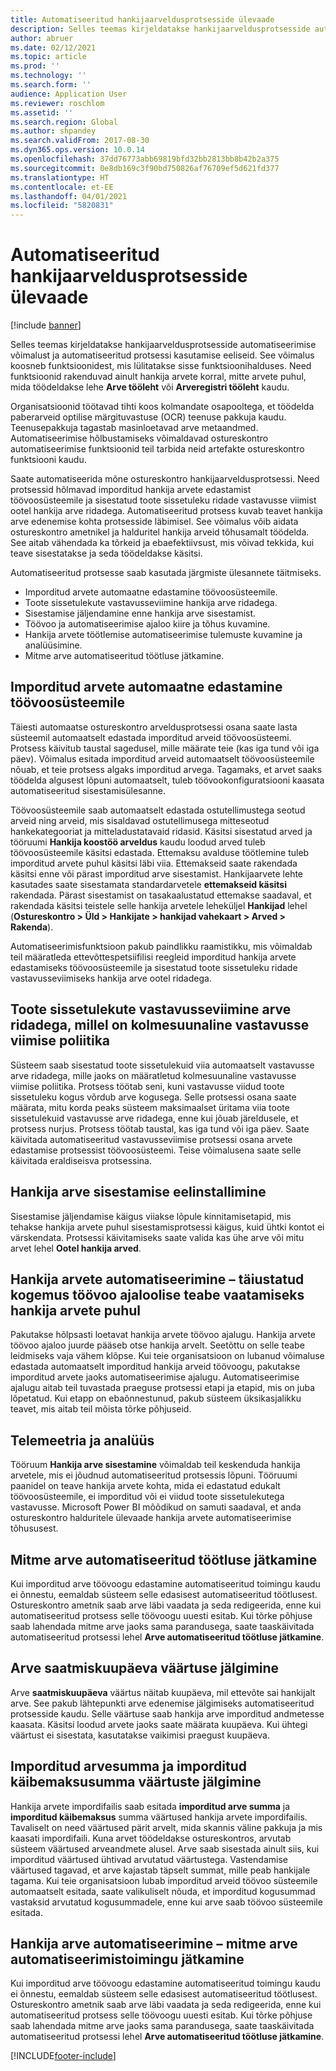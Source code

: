 ```yaml
---
title: Automatiseeritud hankijaarveldusprotsesside ülevaade
description: Selles teemas kirjeldatakse hankijaarveldusprotsesside automatiseerimise võimalust ja automatiseeritud protsessi kasutamise eeliseid.
author: abruer
ms.date: 02/12/2021
ms.topic: article
ms.prod: ''
ms.technology: ''
ms.search.form: ''
audience: Application User
ms.reviewer: roschlom
ms.assetid: ''
ms.search.region: Global
ms.author: shpandey
ms.search.validFrom: 2017-08-30
ms.dyn365.ops.version: 10.0.14
ms.openlocfilehash: 37dd76773abb69819bfd32bb2813bb8b42b2a375
ms.sourcegitcommit: 0e8db169c3f90bd750826af76709ef5d621fd377
ms.translationtype: HT
ms.contentlocale: et-EE
ms.lasthandoff: 04/01/2021
ms.locfileid: "5820831"
---
```

# <a name="automated-vendor-invoicing-processes-overview"></a>Automatiseeritud hankijaarveldusprotsesside ülevaade

[!include [banner](../includes/banner.md)]

Selles teemas kirjeldatakse hankijaarveldusprotsesside automatiseerimise võimalust ja automatiseeritud protsessi kasutamise eeliseid. See võimalus koosneb funktsioonidest, mis lülitatakse sisse funktsioonihalduses. Need funktsioonid rakenduvad ainult hankija arvete korral, mitte arvete puhul, mida töödeldakse lehe **Arve tööleht** või **Arveregistri tööleht** kaudu.

Organisatsioonid töötavad tihti koos kolmandate osapooltega, et töödelda paberarveid optilise märgituvastuse (OCR) teenuse pakkuja kaudu. Teenusepakkuja tagastab masinloetavad arve metaandmed. Automatiseerimise hõlbustamiseks võimaldavad ostureskontro automatiseerimise funktsioonid teil tarbida neid artefakte ostureskontro funktsiooni kaudu.

Saate automatiseerida mõne ostureskontro hankijaarveldusprotsessi. Need protsessid hõlmavad imporditud hankija arvete edastamist töövoosüsteemile ja sisestatud toote sissetuleku ridade vastavusse viimist ootel hankija arve ridadega. Automatiseeritud protsess kuvab teavet hankija arve edenemise kohta protsesside läbimisel. See võimalus võib aidata ostureskontro ametnikel ja halduritel hankija arveid tõhusamalt töödelda. See aitab vähendada ka tõrkeid ja ebaefektiivsust, mis võivad tekkida, kui teave sisestatakse ja seda töödeldakse käsitsi.

Automatiseeritud protsesse saab kasutada järgmiste ülesannete täitmiseks.

- Imporditud arvete automaatne edastamine töövoosüsteemile.
- Toote sissetulekute vastavusseviimine hankija arve ridadega.
- Sisestamise jäljendamine enne hankija arve sisestamist.
- Töövoo ja automatiseerimise ajaloo kiire ja tõhus kuvamine.
- Hankija arvete töötlemise automatiseerimise tulemuste kuvamine ja analüüsimine.
- Mitme arve automatiseeritud töötluse jätkamine.

## <a name="submit-imported-vendor-invoices-to-the-workflow-system"></a>Imporditud arvete automaatne edastamine töövoosüsteemile

Täiesti automaatse ostureskontro arveldusprotsessi osana saate lasta süsteemil automaatselt edastada imporditud arveid töövoosüsteemi. Protsess käivitub taustal sagedusel, mille määrate teie (kas iga tund või iga päev). Võimalus esitada imporditud arveid automaatselt töövoosüsteemile nõuab, et teie protsess algaks imporditud arvega. Tagamaks, et arvet saaks töödelda algusest lõpuni automaatselt, tuleb töövookonfiguratsiooni kaasata automatiseeritud sisestamisülesanne.


Töövoosüsteemile saab automaatselt edastada ostutellimustega seotud arveid ning arveid, mis sisaldavad ostutellimusega mitteseotud hankekategooriat ja mitteladustatavaid ridasid. Käsitsi sisestatud arved ja tööruumi **Hankija koostöö arveldus** kaudu loodud arved tuleb töövoosüsteemile käsitsi edastada. Ettemaksu avalduse töötlemine tuleb imporditud arvete puhul käsitsi läbi viia. Ettemakseid saate rakendada käsitsi enne või pärast imporditud arve sisestamist. Hankijaarvete lehte kasutades saate sisestamata standardarvetele **ettemakseid käsitsi** rakendada. Pärast sisestamist on tasakaalustatud ettemakse saadaval, et rakendada käsitsi teistele selle hankija arvetele leheküljel **Hankijad** lehel (**Ostureskontro \> Üld \> Hankijate \> hankijad vahekaart \> Arved \> Rakenda**).

Automatiseerimisfunktsioon pakub paindlikku raamistikku, mis võimaldab teil määratleda ettevõttespetsiifilisi reegleid imporditud hankija arvete edastamiseks töövoosüsteemile ja sisestatud toote sissetuleku ridade vastavusseviimiseks hankija arve ootel ridadega.

## <a name="match-product-receipts-to-invoice-lines-that-have-a-three-way-matching-policy"></a>Toote sissetulekute vastavusseviimine arve ridadega, millel on kolmesuunaline vastavusse viimise poliitika

Süsteem saab sisestatud toote sissetulekuid viia automaatselt vastavusse arve ridadega, mille jaoks on määratletud kolmesuunaline vastavusse viimise poliitika. Protsess töötab seni, kuni vastavusse viidud toote sissetuleku kogus võrdub arve kogusega. Selle protsessi osana saate määrata, mitu korda peaks süsteem maksimaalset üritama viia toote sissetulekuid vastavusse arve ridadega, enne kui jõuab järeldusele, et protsess nurjus. Protsess töötab taustal, kas iga tund või iga päev. Saate käivitada automatiseeritud vastavusseviimise protsessi osana arvete edastamise protsessist töövoosüsteemi. Teise võimalusena saate selle käivitada eraldiseisva protsessina.

## <a name="pre-validate-vendor-invoice-posting"></a>Hankija arve sisestamise eelinstallimine

Sisestamise jäljendamise käigus viiakse lõpule kinnitamisetapid, mis tehakse hankija arvete puhul sisestamisprotsessi käigus, kuid ühtki kontot ei värskendata. Protsessi käivitamiseks saate valida kas ühe arve või mitu arvet lehel **Ootel hankija arved**.

## <a name="enhanced-experience-for-viewing-workflow-and-automation-historical-information-for-vendor-invoices"></a>Hankija arvete automatiseerimine – täiustatud kogemus töövoo ajaloolise teabe vaatamiseks hankija arvete puhul

Pakutakse hõlpsasti loetavat hankija arvete töövoo ajalugu. Hankija arvete töövoo ajaloo juurde pääseb otse hankija arvelt. Seetõttu on selle teabe leidmiseks vaja vähem klõpse. Kui teie organisatsioon on lubanud võimaluse edastada automaatselt imporditud hankija arveid töövoogu, pakutakse imporditud arvete jaoks automatiseerimise ajalugu. Automatiseerimise ajalugu aitab teil tuvastada praeguse protsessi etapi ja etapid, mis on juba lõpetatud. Kui etapp on ebaõnnestunud, pakub süsteem üksikasjalikku teavet, mis aitab teil mõista tõrke põhjuseid.

## <a name="analytics-and-metrics"></a>Telemeetria ja analüüs

Tööruum **Hankija arve sisestamine** võimaldab teil keskenduda hankija arvetele, mis ei jõudnud automatiseeritud protsessis lõpuni. Tööruumi paanidel on teave hankija arvete kohta, mida ei edastatud edukalt töövoosüsteemile, ei imporditud või ei viidud toote sissetulekutega vastavusse. Microsoft Power BI mõõdikud on samuti saadaval, et anda ostureskontro halduritele ülevaade hankija arvete automatiseerimise tõhususest.


## <a name="resume-automation-processing-for-multiple-invoices"></a>Mitme arve automatiseeritud töötluse jätkamine

Kui imporditud arve töövoogu edastamine automatiseeritud toimingu kaudu ei õnnestu, eemaldab süsteem selle edasisest automatiseeritud töötlusest. Ostureskontro ametnik saab arve läbi vaadata ja seda redigeerida, enne kui automatiseeritud protsess selle töövoogu uuesti esitab. Kui tõrke põhjuse saab lahendada mitme arve jaoks sama parandusega, saate taaskäivitada automatiseeritud protsessi lehel **Arve automatiseeritud töötluse jätkamine**. 

## <a name="tracking-the-invoice-received-date-value"></a>Arve saatmiskuupäeva väärtuse jälgimine

Arve **saatmiskuupäeva** väärtus näitab kuupäeva, mil ettevõte sai hankijalt arve. See pakub lähtepunkti arve edenemise jälgimiseks automatiseeritud protsesside kaudu. Selle väärtuse saab hankija arve imporditud andmetesse kaasata. Käsitsi loodud arvete jaoks saate määrata kuupäeva. Kui ühtegi väärtust ei sisestata, kasutatakse vaikimisi praegust kuupäeva.


## <a name="tracking-the-imported-invoice-amount-and-imported-sales-tax-amount-values"></a>Imporditud arvesumma ja imporditud käibemaksusumma väärtuste jälgimine

Hankija arvete impordifailis saab esitada **imporditud arve summa** ja **imporditud käibemaksus** summa väärtused hankija arvete impordifailis. Tavaliselt on need väärtused pärit arvelt, mida skannis väline pakkuja ja mis kaasati impordifaili. Kuna arvet töödeldakse ostureskontros, arvutab süsteem väärtused arveandmete alusel. Arve saab sisestada ainult siis, kui imporditud väärtused ühtivad arvutatud väärtustega. Vastendamise väärtused tagavad, et arve kajastab täpselt summat, mille peab hankijale tagama. Kui teie organisatsioon lubab imporditud arveid töövoo süsteemile automaatselt esitada, saate valikuliselt nõuda, et imporditud kogusummad vastaksid arvutatud kogusummadele, enne kui arve saab töövoo süsteemile esitada.

## <a name="vendor-invoice-automation---resume-automation-processing-for-multiple-invoices"></a>Hankija arve automatiseerimine – mitme arve automatiseerimistoimingu jätkamine
Kui imporditud arve töövoogu edastamine automatiseeritud toimingu kaudu ei õnnestu, eemaldab süsteem selle edasisest automatiseeritud töötlusest. Ostureskontro ametnik saab arve läbi vaadata ja seda redigeerida, enne kui automatiseeritud protsess selle töövoogu uuesti esitab. Kui tõrke põhjuse saab lahendada mitme arve jaoks sama parandusega, saate taaskäivitada automatiseeritud protsessi lehel **Arve automatiseeritud töötluse jätkamine**. 

[!INCLUDE[footer-include](../../includes/footer-banner.md)]
